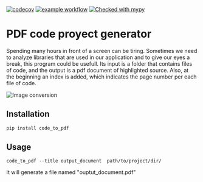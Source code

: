 [![codecov](https://codecov.io/gh/isidroas/code_to_pdf/branch/main/graph/badge.svg)](https://codecov.io/gh/isidroas/code_to_pdf)
[![example workflow](https://github.com/isidroas/code_to_pdf/actions/workflows/github-actions-test.yaml/badge.svg)](https://github.com/isidroas/code_to_pdf/actions/workflows/github-actions-test.yaml)
[![Checked with mypy](http://www.mypy-lang.org/static/mypy_badge.svg)](http://mypy-lang.org/)


# PDF code proyect generator

Spending many hours in front of a screen can be tiring. Sometimes we need to analyze libraries that are used in our application and to give our eyes a break, this program could be usefull. Its input is a folder that contains files of code, and the output is a pdf document of highlighted source. Also, at the beginning an index is added, which indicates the page number per each file of code.

![Image conversion](conversion.svg)

## Installation
```bash
pip install code_to_pdf
```

## Usage
```
code_to_pdf --title output_document  path/to/project/dir/
```
It will generate a file named "ouptut_document.pdf"
